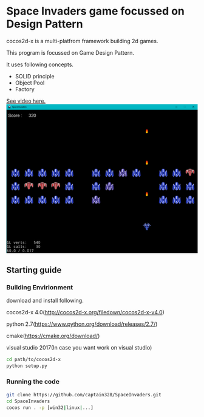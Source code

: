 # Space Invaders game focussed on Design Pattern
cocos2d-x is a multi-platfrom framework building 2d games.

This program is focussed on Game Design Pattern.

It uses following concepts.
* SOLID principle
* Object Pool
* Factory

[See video here.](https://www.loom.com/share/e3bb912db3f54958ba86332ce3ea257b)
![Screen Shot](Screenshot/GameScreen.png)


## Starting guide

### Building Envirionment
download and install following.

cocos2d-x 4.0(http://cocos2d-x.org/filedown/cocos2d-x-v4.0)

python 2.7(https://www.python.org/download/releases/2.7/)

cmake(https://cmake.org/download/)

visual studio 2017(In case you want work on visual studio)

``` bash
cd path/to/cocos2d-x
python setup.py
```

### Running the code
``` bash
git clone https://github.com/captain328/SpaceInvaders.git
cd SpaceInvaders
cocos run . -p [win32|linux|...]
```

